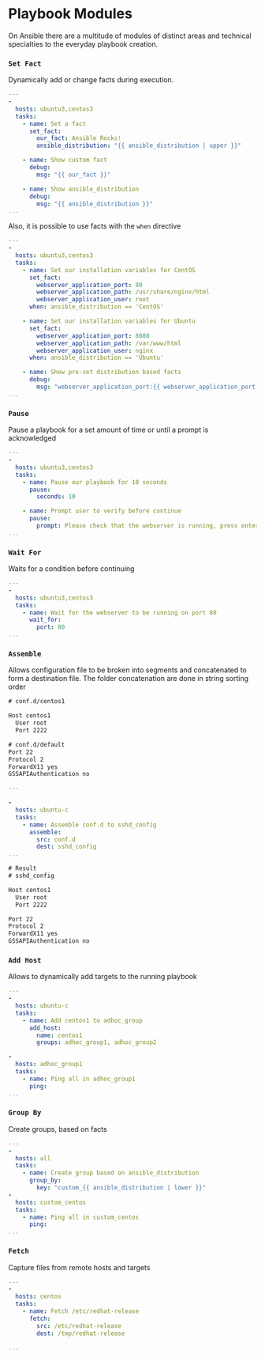 # Playbook Modules

On Ansible there are a multitude of modules of distinct areas and technical specialties to the everyday playbook creation.

### `Set Fact`

Dynamically add or change facts during execution.

```yaml
---
-
  hosts: ubuntu3,centos3
  tasks:
    - name: Set a fact
      set_fact:
        our_fact: Ansible Rocks!
        ansible_distribution: "{{ ansible_distribution | upper }}"

    - name: Show custom fact
      debug:
        msg: "{{ our_fact }}"

    - name: Show ansible_distribution
      debug:
        msg: "{{ ansible_distribution }}"
...
```

Also, it is possible to use facts with the `when` directive

```yaml
---
-
  hosts: ubuntu3,centos3
  tasks:
    - name: Set our installation variables for CentOS
      set_fact:
        webserver_application_port: 80
        webserver_application_path: /usr/share/nginx/html
        webserver_application_user: root
      when: ansible_distribution == 'CentOS'

    - name: Set our installation variables for Ubuntu
      set_fact:
        webserver_application_port: 8080
        webserver_application_path: /var/www/html
        webserver_application_user: nginx
      when: ansible_distribution == 'Ubuntu'

    - name: Show pre-set distribution based facts
      debug:
        msg: "webserver_application_port:{{ webserver_application_port }} webserver_application_path:{{ webserver_application_path }} webserver_application_user:{{ webserver_application_user }}"
...
```

### `Pause`

Pause a playbook for a set amount of time or until a prompt is acknowledged

```yaml
---
-
  hosts: ubuntu3,centos3
  tasks:
    - name: Pause our playbook for 10 seconds
      pause:
        seconds: 10

    - name: Prompt user to verify before continue
      pause:
        prompt: Please check that the webserver is running, press enter to continue
...
```

### `Wait For`

Waits for a condition before continuing

```yaml
---
-
  hosts: ubuntu3,centos3
  tasks:
    - name: Wait for the webserver to be running on port 80
      wait_for:
        port: 80
...
```
### `Assemble`
Allows configuration file to be broken into segments and concatenated to form a destination file. The folder concatenation are done in string sorting order

```txt
# conf.d/centos1

Host centos1
  User root
  Port 2222
```

```txt
# conf.d/default
Port 22
Protocol 2
ForwardX11 yes
GSSAPIAuthentication no
```

```yaml
---

-
  hosts: ubuntu-c
  tasks:
    - name: Assemble conf.d to sshd_config
      assemble:
        src: conf.d
        dest: sshd_config
...
```

```txt
# Result
# sshd_config

Host centos1
  User root
  Port 2222

Port 22
Protocol 2
ForwardX11 yes
GSSAPIAuthentication no
```

### `Add Host`
Allows to dynamically add targets to the running playbook

```yaml
---
-
  hosts: ubuntu-c
  tasks:
    - name: Add centos1 to adhoc_group
      add_host:
        name: centos1
        groups: adhoc_group1, adhoc_group2

-
  hosts: adhoc_group1
  tasks:
    - name: Ping all in adhoc_group1
      ping:
...
```

### `Group By`
Create groups, based on facts

```yaml
---
-
  hosts: all
  tasks:
    - name: Create group based on ansible_distribution
      group_by:
        key: "custom_{{ ansible_distribution | lower }}"
-
  hosts: custom_centos
  tasks:
    - name: Ping all in custom_centos
      ping:
...
```

### `Fetch`
Capture files from remote hosts and targets
```yaml
---
-
  hosts: centos
  tasks:
    - name: Fetch /etc/redhat-release
      fetch:
        src: /etc/redhat-release
        dest: /tmp/redhat-release

...
```